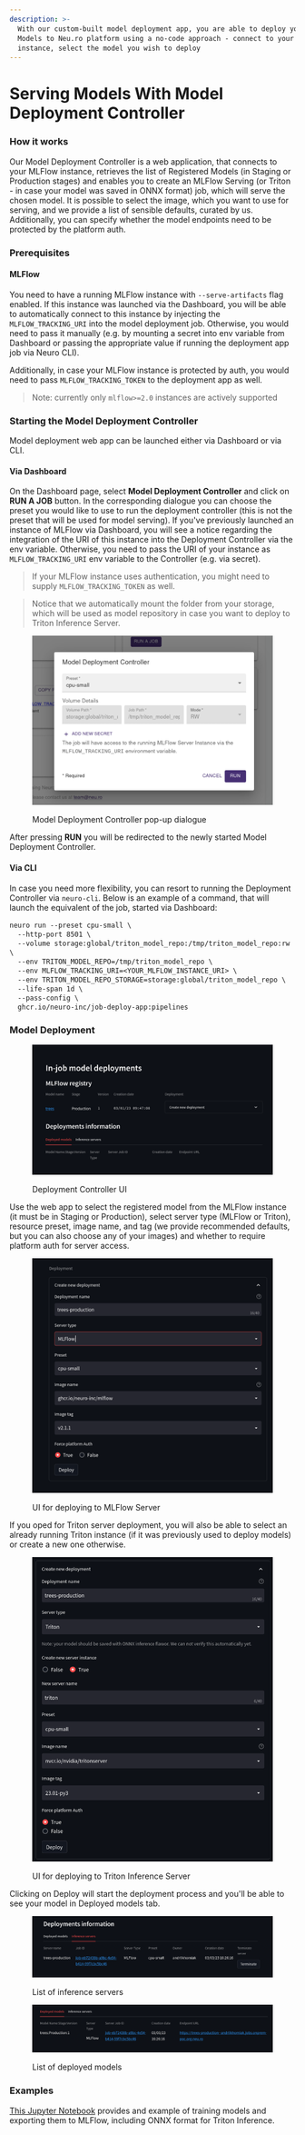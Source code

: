 ```yaml
---
description: >-
  With our custom-built model deployment app, you are able to deploy your MLFlow
  Models to Neu.ro platform using a no-code approach - connect to your MLFlow
  instance, select the model you wish to deploy
---
```


# Serving Models With Model Deployment Controller

### How it works

Our Model Deployment Controller is a web application, that connects to your MLFlow instance, retrieves the list of Registered Models (in Staging or Production stages) and enables you to create an MLFlow Serving (or Triton - in case your model was saved in ONNX format) job, which will serve the chosen model. It is possible to select the image, which you want to use for serving, and we provide a list of sensible defaults, curated by us. Additionally, you can specify whether the model endpoints need to be protected by the platform auth.

### Prerequisites

#### MLFlow

You need to have a running MLFlow instance with `--serve-artifacts` flag enabled. If this instance was launched via the Dashboard, you will be able to automatically connect to this instance by injecting the `MLFLOW_TRACKING_URI` into the model deployment job. Otherwise, you would need to pass it manually (e.g. by mounting a secret into env variable from Dashboard or passing the appropriate value if running the deployment app job via Neuro CLI).

Additionally, in case your MLFlow instance is protected by auth, you would need to pass `MLFLOW_TRACKING_TOKEN` to the deployment app as well.

> Note: currently only `mlflow>=2.0` instances are actively supported

### Starting the Model Deployment Controller

Model deployment web app can be launched either via Dashboard or via CLI.

#### Via Dashboard

On the Dashboard page, select **Model Deployment Controller** and click on **RUN A JOB** button. In the corresponding dialogue you can choose the preset you would like to use to run the deployment controller (this is not the preset that will be used for model serving). If you've previously launched an instance of MLFlow via Dashboard, you will see a notice regarding the integration of the URI of this instance into the Deployment Controller via the env variable. Otherwise, you need to pass the URI of your instance as `MLFLOW_TRACKING_URI` env variable to the Controller (e.g. via secret).

> If your MLFlow instance uses authentication, you might need to supply `MLFLOW_TRACKING_TOKEN` as well.

> Notice that we automatically mount the folder from your storage, which will be used as model repository in case you want to deploy to Triton Inference Server.

<figure><img src="../../.gitbook/assets/image (253).png" alt="Model Deployment Controller Dialog"><figcaption><p>Model Deployment Controller pop-up dialogue</p></figcaption></figure>

After pressing **RUN** you will be redirected to the newly started Model Deployment Controller.

#### Via CLI

In case you need more flexibility, you can resort to running the Deployment Controller via `neuro-cli`. Below is an example of a command, that will launch the equivalent of the job, started via Dashboard:

```
neuro run --preset cpu-small \
  --http-port 8501 \
  --volume storage:global/triton_model_repo:/tmp/triton_model_repo:rw \
  --env TRITON_MODEL_REPO=/tmp/triton_model_repo \
  --env MLFLOW_TRACKING_URI=<YOUR_MLFLOW_INSTANCE_URI> \
  --env TRITON_MODEL_REPO_STORAGE=storage:global/triton_model_repo \
  --life-span 1d \
  --pass-config \
  ghcr.io/neuro-inc/job-deploy-app:pipelines
```

### Model Deployment

<figure><img src="../../.gitbook/assets/image (276).png" alt=""><figcaption><p>Deployment Controller UI</p></figcaption></figure>

Use the web app to select the registered model from the MLFlow instance (it must be in Staging or Production), select server type (MLFlow or Triton), resource preset, image name, and tag (we provide recommended defaults, but you can also choose any of your images) and whether to require platform auth for server access.

<figure><img src="../../.gitbook/assets/image (267).png" alt=""><figcaption><p>UI for deploying to MLFlow Server</p></figcaption></figure>

If you oped for Triton server deployment, you will also be able to select an already running Triton instance (if it was previously used to deploy models) or create a new one otherwise.

<figure><img src="../../.gitbook/assets/image (271).png" alt=""><figcaption><p>UI for deploying to Triton Inference Server</p></figcaption></figure>

Clicking on Deploy will start the deployment process and you'll be able to see your model in Deployed models tab.

<figure><img src="../../.gitbook/assets/image (265).png" alt=""><figcaption><p>List of inference servers</p></figcaption></figure>

<figure><img src="../../.gitbook/assets/image (277).png" alt=""><figcaption><p>List of deployed models</p></figcaption></figure>

### Examples

[This Jupyter Notebook](https://github.com/neuro-inc/mlops-job-deploy-app/blob/5f5cc948fdb7931afaac8b856941cac3a4c54de5/examples/model\_training\_ans\_serving\_tutorial.ipynb) provides and example of training models and exporting them to MLFlow, including ONNX format for Triton Inference.
